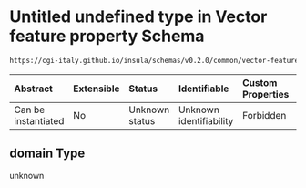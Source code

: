 # Untitled undefined type in Vector feature property Schema

```txt
https://cgi-italy.github.io/insula/schemas/v0.2.0/common/vector-feature-property.schema.json#/examples/2/domain
```



| Abstract            | Extensible | Status         | Identifiable            | Custom Properties | Additional Properties | Access Restrictions | Defined In                                                                                                         |
| :------------------ | :--------- | :------------- | :---------------------- | :---------------- | :-------------------- | :------------------ | :----------------------------------------------------------------------------------------------------------------- |
| Can be instantiated | No         | Unknown status | Unknown identifiability | Forbidden         | Allowed               | none                | [vector-feature-property.schema.json\*](schemas/common/vector-feature-property.schema.json "open original schema") |

## domain Type

unknown
